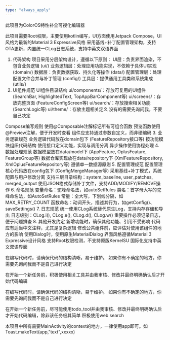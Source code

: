 ```yaml
---
type: "always_apply"
---
```



此项目为ColorOS特性补全可视化编辑器

此项目需要Root权限，主要使用kotlin编写，UI方面使用Jetpack Compose，UI风格为最新的Material 3 Expressive风格
采用基线+补丁配置管理架构，支持OTA更新，内置统一CLog日志系统，支持中英文双语界面
1. 代码架构
项目采用分层架构设计，遵循以下原则：
UI层：负责界面渲染，不包含业务逻辑 (ui/)
业务逻辑层：处理应用功能实现，不依赖于具体UI实现 (domain/)
数据层：负责数据获取、持久化等操作 (data/)
配置管理层：处理配置文件合并与补丁管理 (config/)
工具层：提供通用工具类和系统集成 (utils/)
2. UI组件规范
UI组件目录结构
ui/components/：存放可复用的UI组件 (SearchBar, HighlightedText, TopAppBarComponent等)
ui/screens/：存放完整页面 (FeatureConfigScreen等)
ui/search/：存放搜索相关功能 (SearchLogic等)
ui/theme/：存放主题相关定义
没有的需要先询问我，不要自己决定

Compose编写规则
使用@Composable注解标记所有可组合函数
预览函数使用@Preview注解，便于开发时查看
组件应支持通过参数自定义，而非硬编码
3. 业务逻辑规范
业务逻辑代码放在domain包下 (FeatureRepository接口等)
按功能模块组织代码结构
使用接口定义功能，实现与调用分离
异步操作使用协程处理
4. 数据处理规范
数据模型放在data/model下 (AppFeature, OplusFeature, FeatureGroup等)
数据仓库实现放在data/repository下 (XmlFeatureRepository, XmlOplusFeatureRepository等)
遵循单一数据源原则
5. 配置管理规范
配置管理核心代码放在config包下 (ConfigMergeManager等)
采用基线+补丁模式，系统配置与用户修改分离
支持三层目录结构：system_baseline, user_patches, merged_output
使用JSON格式存储补丁文件，支持ADD/MODIFY/REMOVE操作
6. 命名规范
变量命名：驼峰命名法，如autoSetRules
类名：首字母大写的驼峰命名法，如AutoSetRules
常量：全大写，下划线分隔，如MAX_RETRY_COUNT
函数命名：动词开头，描述其行为，如getConfig()、saveSettings()
7. 日志规范
统一使用CLog系统替代原生Log，支持内存存储和导出
日志级别：CLog.i(), CLog.e(), CLog.d(), CLog.w()
重要操作必须记录日志，便于问题排查
8. 其他开发约定
新增功能时，确保其他功能、引用不受影响
代码应有适当中文注释，尤其是复杂逻辑
修改公共组件前，应评估对使用该组件的地方的影响
使用Dialog时，使用原生MaterialDialog
界面风格遵循Material 3 Expressive设计风格
支持Root权限检测，不支持原版KernelSU
国际化支持中英文双语界面

在编写代码时，请确保代码的结构清晰，易于维护。
如果你有不确定的地方，你需要先询问我而不是自己进行决定

在开始一个新任务前，积极使用相关工具并由我审核、修改并最终明确确认后才开始代码编辑

在编写代码时，请确保代码的结构清晰，易于维护。
如果你有不确定的地方，你需要先询问我而不是自己进行决定

在开始一个新任务前，尽可能使用todo_tool并由我审核、修改并最终明确确认后才开始代码编辑，除非该任务极其简单
积极使用web search

本项目中所有需要MainActivity的context的地方，一律使用app即可。如Toast.makeText(app,"text",xxxxx)